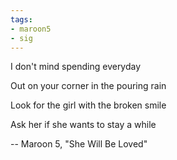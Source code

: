 ```yaml
---
tags:
- maroon5
- sig
---
```


I don't mind spending everyday

Out on your corner in the pouring rain

Look for the girl with the broken smile

Ask her if she wants to stay a while

-- Maroon 5, "She Will Be Loved"